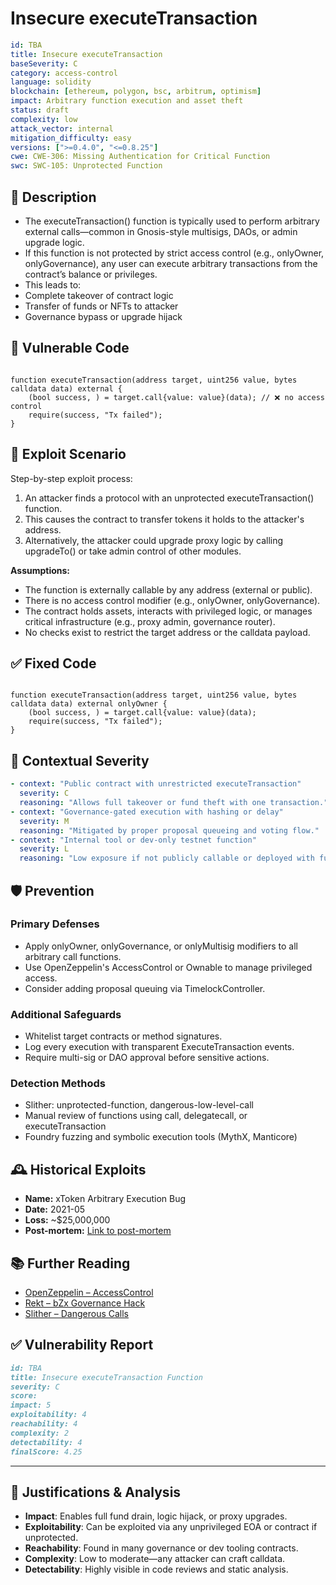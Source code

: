 # Insecure executeTransaction

```YAML
id: TBA
title: Insecure executeTransaction
baseSeverity: C
category: access-control
language: solidity
blockchain: [ethereum, polygon, bsc, arbitrum, optimism]
impact: Arbitrary function execution and asset theft
status: draft
complexity: low
attack_vector: internal
mitigation_difficulty: easy
versions: [">=0.4.0", "<=0.8.25"]
cwe: CWE-306: Missing Authentication for Critical Function
swc: SWC-105: Unprotected Function
```

## 📝 Description

- The executeTransaction() function is typically used to perform arbitrary external calls—common in Gnosis-style multisigs, DAOs, or admin upgrade logic. 
- If this function is not protected by strict access control (e.g., onlyOwner, onlyGovernance), any user can execute arbitrary transactions from the contract’s balance or privileges.
- This leads to:
- Complete takeover of contract logic
- Transfer of funds or NFTs to attacker
- Governance bypass or upgrade hijack

## 🚨 Vulnerable Code

```solidity

function executeTransaction(address target, uint256 value, bytes calldata data) external {
    (bool success, ) = target.call{value: value}(data); // ❌ no access control
    require(success, "Tx failed");
}
```

## 🧪 Exploit Scenario

Step-by-step exploit process:

1. An attacker finds a protocol with an unprotected executeTransaction() function.
2. This causes the contract to transfer tokens it holds to the attacker's address.
3. Alternatively, the attacker could upgrade proxy logic by calling upgradeTo() or take admin control of other modules.

**Assumptions:**

- The function is externally callable by any address (external or public).
- There is no access control modifier (e.g., onlyOwner, onlyGovernance).
- The contract holds assets, interacts with privileged logic, or manages critical infrastructure (e.g., proxy admin, governance router).
- No checks exist to restrict the target address or the calldata payload.

## ✅ Fixed Code

```solidity

function executeTransaction(address target, uint256 value, bytes calldata data) external onlyOwner {
    (bool success, ) = target.call{value: value}(data);
    require(success, "Tx failed");
}
```

## 🧭 Contextual Severity

```yaml
- context: "Public contract with unrestricted executeTransaction"
  severity: C
  reasoning: "Allows full takeover or fund theft with one transaction."
- context: "Governance-gated execution with hashing or delay"
  severity: M
  reasoning: "Mitigated by proper proposal queueing and voting flow."
- context: "Internal tool or dev-only testnet function"
  severity: L
  reasoning: "Low exposure if not publicly callable or deployed with funds."
```

## 🛡️ Prevention

### Primary Defenses

- Apply onlyOwner, onlyGovernance, or onlyMultisig modifiers to all arbitrary call functions.
- Use OpenZeppelin's AccessControl or Ownable to manage privileged access.
- Consider adding proposal queuing via TimelockController.

### Additional Safeguards

- Whitelist target contracts or method signatures.
- Log every execution with transparent ExecuteTransaction events.
- Require multi-sig or DAO approval before sensitive actions.

### Detection Methods

- Slither: unprotected-function, dangerous-low-level-call
- Manual review of functions using call, delegatecall, or executeTransaction
- Foundry fuzzing and symbolic execution tools (MythX, Manticore)

## 🕰️ Historical Exploits

- **Name:** xToken Arbitrary Execution Bug 
- **Date:** 2021-05 
- **Loss:** ~$25,000,000 
- **Post-mortem:** [Link to post-mortem](https://rekt.news/xtoken-rekt/) 
  
## 📚 Further Reading

- [OpenZeppelin – AccessControl](https://docs.openzeppelin.com/contracts/4.x/access-control) 
- [Rekt – bZx Governance Hack](https://rekt.news/bzx-rekt/) 
- [Slither – Dangerous Calls](https://github.com/crytic/slither) 

## ✅ Vulnerability Report

```markdown
id: TBA
title: Insecure executeTransaction Function
severity: C
score:
impact: 5      
exploitability: 4 
reachability: 4  
complexity: 2    
detectability: 4 
finalScore: 4.25
```

---

## 📄 Justifications & Analysis

- **Impact**: Enables full fund drain, logic hijack, or proxy upgrades.
- **Exploitability**: Can be exploited via any unprivileged EOA or contract if unprotected.
- **Reachability**: Found in many governance or dev tooling contracts.
- **Complexity**: Low to moderate—any attacker can craft calldata.
- **Detectability**: Highly visible in code reviews and static analysis.
